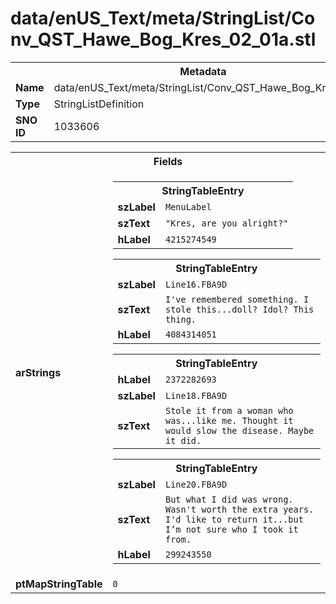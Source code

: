 <h1>data/enUS_Text/meta/StringList/Conv_QST_Hawe_Bog_Kres_02_01a.stl</h1><table><tr><th colspan="100%">Metadata</th></tr><tr><td><b>Name</b></td><td>data/enUS_Text/meta/StringList/Conv_QST_Hawe_Bog_Kres_02_01a.stl</td></tr><tr><td><b>Type</b></td><td>StringListDefinition</td></tr><tr><td><b>SNO ID</b></td><td>1033606</td></tr></table>

<table><tr><th colspan="100%">Fields</th></tr><tr><td><b>arStrings</b></td><td><table><tr><th colspan="100%">StringTableEntry</th></tr><tr><td><b>szLabel</b></td><td><code>MenuLabel</code></td></tr><tr><td><b>szText</b></td><td><code>"Kres, are you alright?"</code></td></tr><tr><td><b>hLabel</b></td><td><code>4215274549</code></td></tr></table>


<table><tr><th colspan="100%">StringTableEntry</th></tr><tr><td><b>szLabel</b></td><td><code>Line16.FBA9D</code></td></tr><tr><td><b>szText</b></td><td><code>I've remembered something. I stole this...doll? Idol? This thing.</code></td></tr><tr><td><b>hLabel</b></td><td><code>4084314051</code></td></tr></table>


<table><tr><th colspan="100%">StringTableEntry</th></tr><tr><td><b>hLabel</b></td><td><code>2372282693</code></td></tr><tr><td><b>szLabel</b></td><td><code>Line18.FBA9D</code></td></tr><tr><td><b>szText</b></td><td><code>Stole it from a woman who was...like me. Thought it would slow the disease. Maybe it did.</code></td></tr></table>


<table><tr><th colspan="100%">StringTableEntry</th></tr><tr><td><b>szLabel</b></td><td><code>Line20.FBA9D</code></td></tr><tr><td><b>szText</b></td><td><code>But what I did was wrong. Wasn't worth the extra years. I'd like to return it...but I’m not sure who I took it from.</code></td></tr><tr><td><b>hLabel</b></td><td><code>299243550</code></td></tr></table>


</td></tr><tr><td><b>ptMapStringTable</b></td><td><code>0</code></td></tr></table>

